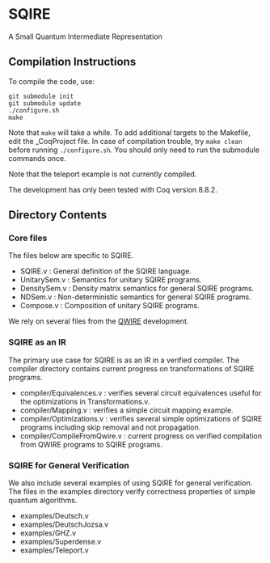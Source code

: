 # SQIRE
A Small Quantum Intermediate Representation

## Compilation Instructions

To compile the code, use:
```
git submodule init
git submodule update
./configure.sh
make
```
Note that `make` will take a while. To add additional targets to the Makefile, edit the \_CoqProject file. In case of compilation trouble, try `make clean` before running `./configure.sh`. You should only need to run the submodule commands once. 

Note that the teleport example is not currently compiled.

The development has only been tested with Coq version 8.8.2.

## Directory Contents

### Core files

The files below are specific to SQIRE.

- SQIRE.v : General definition of the SQIRE language.
- UnitarySem.v : Semantics for unitary SQIRE programs.
- DensitySem.v : Density matrix semantics for general SQIRE programs.
- NDSem.v : Non-deterministic semantics for general SQIRE programs.
- Compose.v : Composition of unitary SQIRE programs.

We rely on several files from the [QWIRE](https://github.com/inQWIRE/QWIRE) development.

### SQIRE as an IR

The primary use case for SQIRE is as an IR in a verified compiler. The compiler directory contains current progress on transformations of SQIRE programs.

- compiler/Equivalences.v : verifies several circuit equivalences useful for the optimizations in Transformations.v.
- compiler/Mapping.v : verifies a simple circuit mapping example.
- compiler/Optimizations.v : verifies several simple optimizations of SQIRE programs including skip removal and not propagation.
- compiler/CompileFromQwire.v : current progress on verified compilation from QWIRE programs to SQIRE programs.

### SQIRE for General Verification

We also include several examples of using SQIRE for general verification. The files in the examples directory verify correctness properties of simple quantum algorithms.

- examples/Deutsch.v    
- examples/DeutschJozsa.v
- examples/GHZ.v
- examples/Superdense.v
- examples/Teleport.v    

